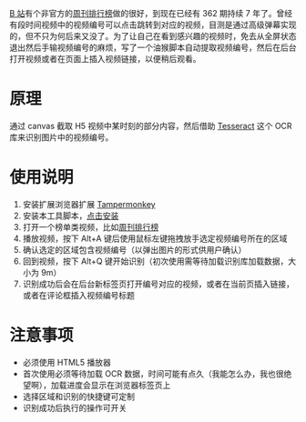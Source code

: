 [B 站](https://www.bilibili.com/index.html)有个非官方的[周刊排行榜](https://search.bilibili.com/all?keyword=%E5%91%A8%E5%88%8A%E5%93%94%E5%93%A9%E5%93%94%E5%93%A9%E6%8E%92%E8%A1%8C%E6%A6%9C&from_source=video_tag)做的很好，到现在已经有 362 期持续 7 年了。曾经有段时间视频中的视频编号可以点击跳转到对应的视频，目测是通过高级弹幕实现的，但不只为何后来又没了。为了让自己在看到感兴趣的视频时，免去从全屏状态退出然后手输视频编号的麻烦，写了一个油猴脚本自动提取视频编号，然后在后台打开视频或者在页面上插入视频链接，以便稍后观看。

<!--more-->

# 原理

通过 canvas 截取 H5 视频中某时刻的部分内容，然后借助 [Tesseract](https://github.com/naptha/tesseract.js) 这个 OCR 库来识别图片中的视频编号。

# 使用说明

1. 安装扩展浏览器扩展 [Tampermonkey](https://tampermonkey.net/)
2. 安装本工具脚本，[点击安装](https://openuserjs.org/install/DemoJameson/B_%E7%AB%99%E6%8E%92%E8%A1%8C%E6%A6%9C%E7%B1%BB%E8%A7%86%E9%A2%91%E4%B8%AD_av_%E7%BC%96%E5%8F%B7%E6%8F%90%E5%8F%96%E5%B7%A5%E5%85%B7.user.js)
3. 打开一个榜单类视频，比如[周刊排行榜](https://search.bilibili.com/all?keyword=%E5%91%A8%E5%88%8A%E5%93%94%E5%93%A9%E5%93%94%E5%93%A9%E6%8E%92%E8%A1%8C%E6%A6%9C&from_source=video_tag)
4. 播放视频，按下 Alt+A 键后使用鼠标左键拖拽放手选定视频编号所在的区域
5. 确认选定的区域包含视频编号（以弹出图片的形式供用户确认）
6. 回到视频，按下 Alt+Q 键开始识别（初次使用需等待加载识别库加载数据，大小为 9m）
7. 识别成功后会在后台新标签页打开编号对应的视频，或者在当前页插入链接，或者在评论框插入视频编号标题

# 注意事项

* 必须使用 HTML5 播放器
* 首次使用必须等待加载 OCR 数据，时间可能有点久（我能怎么办，我也很绝望啊），加载进度会显示在浏览器标签页上
* 选择区域和识别的快捷键可定制
* 识别成功后执行的操作可开关
